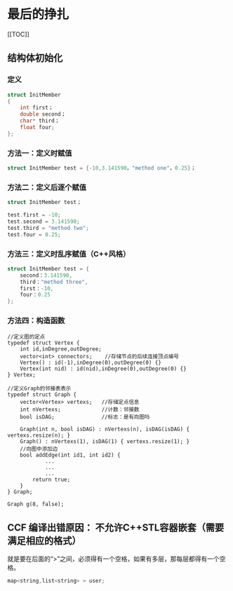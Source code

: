# 最后的挣扎
[[TOC]]
## 结构体初始化

### 定义

```c++
struct InitMember
{
    int first；
    double second；
    char* third；
    float four;
};
```

### 方法一：定义时赋值

```c++
struct InitMember test = {-10,3.141590，"method one"，0.25}；
```

### 方法二：定义后逐个赋值

```c++
struct InitMember test；

test.first = -10;
test.second = 3.141590;
test.third = "method two";
test.four = 0.25;
```

### 方法三：定义时乱序赋值（C++风格）

```c++
struct InitMember test = {
    second：3.141590,
    third："method three",
    first：-10,
    four：0.25
};
```

### 方法四：构造函数

```
//定义图的定点
typedef struct Vertex {
    int id,inDegree,outDegree;
    vector<int> connectors;    //存储节点的后续连接顶点编号
    Vertex() : id(-1),inDegree(0),outDegree(0) {}
    Vertex(int nid) : id(nid),inDegree(0),outDegree(0) {}
} Vertex;
 
//定义Graph的邻接表表示
typedef struct Graph {
    vector<Vertex> vertexs;   //存储定点信息
    int nVertexs;		      //计数：邻接数
    bool isDAG;               //标志：是有向图吗
 
    Graph(int n, bool isDAG) : nVertexs(n), isDAG(isDAG) { vertexs.resize(n); }
	Graph() : nVertexs(1), isDAG(1) { vertexs.resize(1); }
	//向图中添加边
    bool addEdge(int id1, int id2) {
			...
			...
			...
        return true;
    }
} Graph;

Graph g(8, false);
```





## CCF 编译出错原因： 不允许C++STL容器嵌套（需要满足相应的格式）

就是要在后面的“>”之间，必须得有一个空格，如果有多层，那每层都得有一个空格。
```c++
map<string,list<string> > user;
```

